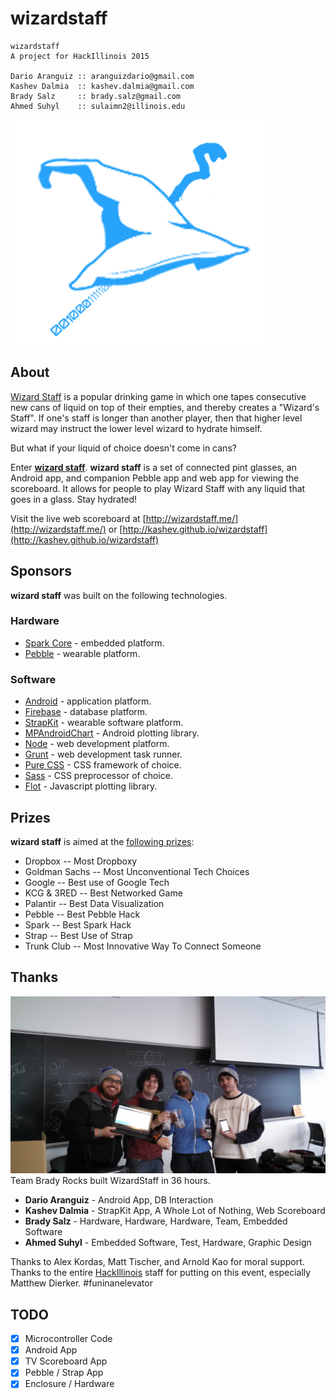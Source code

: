 # wizardstaff

    wizardstaff
    A project for HackIllinois 2015

    Dario Aranguiz :: aranguizdario@gmail.com
    Kashev Dalmia  :: kashev.dalmia@gmail.com
    Brady Salz     :: brady.salz@gmail.com
    Ahmed Suhyl    :: sulaimn2@illinois.edu

![Wizard Staff Logo](https://raw.githubusercontent.com/kashev/wizardstaff/master/website/src/img/wizard.png)

## About

[Wizard Staff](http://en.wikipedia.org/wiki/Wizard_Staff) is a popular drinking game in which one tapes consecutive new cans of liquid on top of their empties, and thereby creates a "Wizard's Staff". If one's staff is longer than another player, then that higher level wizard may instruct the lower level wizard to hydrate himself.

But what if your liquid of choice doesn't come in cans?

Enter [**wizard staff**](https://github.com/kashev/wizardstaff). **wizard staff** is a set of connected pint glasses, an Android app, and companion Pebble app and web app for viewing the scoreboard. It allows for people to play Wizard Staff with any liquid that goes in a glass. Stay hydrated!

Visit the live web scoreboard at [http://wizardstaff.me/](http://wizardstaff.me/) or [http://kashev.github.io/wizardstaff](http://kashev.github.io/wizardstaff)

## Sponsors
**wizard staff** was built on the following technologies.
### Hardware
- [Spark Core](https://www.spark.io/) - embedded platform.
- [Pebble](https://getpebble.com/) - wearable platform.

### Software
- [Android](https://www.android.com/) - application platform.
- [Firebase](https://www.firebase.com/) - database platform.
- [StrapKit](https://www.straphq.com/) - wearable software platform.
- [MPAndroidChart](https://github.com/PhilJay/MPAndroidChart) - Android plotting library.
- [Node](http://nodejs.org/) - web development platform.
- [Grunt](http://gruntjs.com/) - web development task runner.
- [Pure CSS](http://purecss.io/) - CSS framework of choice.
- [Sass](http://sass-lang.com/) - CSS preprocessor of choice.
- [Flot](http://www.flotcharts.org/) - Javascript plotting library.


## Prizes
**wizard staff** is aimed at the [following prizes](https://www.hackillinois.org/prizes):
- Dropbox -- Most Dropboxy
- Goldman Sachs -- Most Unconventional Tech Choices
- Google -- Best use of Google Tech
- KCG & 3RED -- Best Networked Game
- Palantir -- Best Data Visualization
- Pebble -- Best Pebble Hack
- Spark -- Best Spark Hack
- Strap -- Best Use of Strap
- Trunk Club -- Most Innovative Way To Connect Someone

## Thanks

![Team](https://raw.githubusercontent.com/kashev/wizardstaff/master/other/team.jpg)
Team Brady Rocks built WizardStaff in 36 hours.

- **Dario Aranguiz** - Android App, DB Interaction
- **Kashev Dalmia** - StrapKit App, A Whole Lot of Nothing, Web Scoreboard
- **Brady Salz** - Hardware, Hardware, Hardware, Team, Embedded Software
- **Ahmed Suhyl** - Embedded Software, Test, Hardware, Graphic Design

Thanks to Alex Kordas, Matt Tischer, and Arnold Kao for moral support. Thanks to the entire [HackIllinois](https://www.hackillinois.org/) staff for putting on this event, especially Matthew Dierker. #funinanelevator

## TODO
- [X] Microcontroller Code
- [X] Android App
- [X] TV Scoreboard App
- [X] Pebble / Strap App
- [X] Enclosure / Hardware

